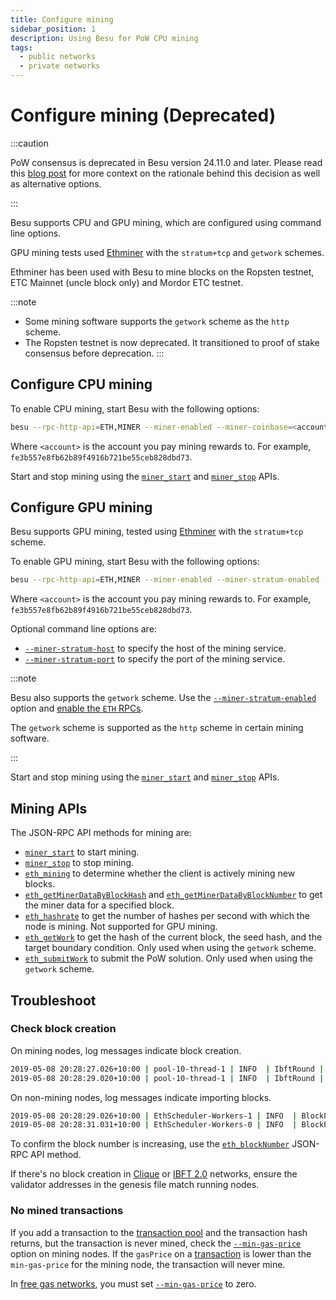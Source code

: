 ```yaml
---
title: Configure mining
sidebar_position: 1
description: Using Besu for PoW CPU mining
tags:
  - public networks
  - private networks
---
```


# Configure mining (Deprecated)

:::caution

PoW consensus is deprecated in Besu version 24.11.0 and later. Please read this [blog post](https://www.lfdecentralizedtrust.org/blog/sunsetting-tessera-and-simplifying-hyperledger-besu) for more context on the rationale behind this decision as well as alternative options.

:::

Besu supports CPU and GPU mining, which are configured using command line options.

GPU mining tests used [Ethminer](https://github.com/ethereum-mining/ethminer) with the `stratum+tcp` and `getwork` schemes.

Ethminer has been used with Besu to mine blocks on the Ropsten testnet, ETC Mainnet (uncle block only) and Mordor ETC testnet.

:::note
- Some mining software supports the `getwork` scheme as the `http` scheme.
- The Ropsten testnet is now deprecated. It transitioned to proof of stake consensus before deprecation.
:::

## Configure CPU mining

To enable CPU mining, start Besu with the following options:

```bash
besu --rpc-http-api=ETH,MINER --miner-enabled --miner-coinbase=<account>
```

Where `<account>` is the account you pay mining rewards to. For example, `fe3b557e8fb62b89f4916b721be55ceb828dbd73`.

Start and stop mining using the [`miner_start`](../../reference/api/index.md#miner_start-deprecated) and [`miner_stop`](../../reference/api/index.md#miner_stop-deprecated) APIs.

## Configure GPU mining

Besu supports GPU mining, tested using [Ethminer](https://github.com/ethereum-mining/ethminer) with the `stratum+tcp` scheme.

To enable GPU mining, start Besu with the following options:

```bash
besu --rpc-http-api=ETH,MINER --miner-enabled --miner-stratum-enabled --miner-coinbase=<account>
```

Where `<account>` is the account you pay mining rewards to. For example, `fe3b557e8fb62b89f4916b721be55ceb828dbd73`.

Optional command line options are:

- [`--miner-stratum-host`](../../reference/cli/options.md#miner-stratum-host-deprecated) to specify the host of the mining service.
- [`--miner-stratum-port`](../../reference/cli/options.md#miner-stratum-port-deprecated) to specify the port of the mining service.

:::note

Besu also supports the `getwork` scheme. Use the [`--miner-stratum-enabled`](../../reference/cli/options.md#miner-stratum-enabled-deprecated) option and [enable the `ETH` RPCs](../../reference/cli/options.md#rpc-http-api).

The `getwork` scheme is supported as the `http` scheme in certain mining software.

:::

Start and stop mining using the [`miner_start`](../../reference/api/index.md#miner_start-deprecated) and [`miner_stop`](../../reference/api/index.md#miner_stop-deprecated) APIs.

## Mining APIs

The JSON-RPC API methods for mining are:

- [`miner_start`](../../reference/api/index.md#miner_start-deprecated) to start mining.
- [`miner_stop`](../../reference/api/index.md#miner_stop-deprecated) to stop mining.
- [`eth_mining`](../../reference/api/index.md#eth_mining-deprecated) to determine whether the client is actively mining new blocks.
- [`eth_getMinerDataByBlockHash`](../../reference/api/index.md#eth_getminerdatabyblockhash-deprecated) and [`eth_getMinerDataByBlockNumber`](../../reference/api/index.md#eth_getminerdatabyblocknumber) to get the miner data for a specified block.
- [`eth_hashrate`](../../reference/api/index.md#eth_hashrate-deprecated) to get the number of hashes per second with which the node is mining. Not supported for GPU mining.
- [`eth_getWork`](../../reference/api/index.md#eth_getwork-deprecated) to get the hash of the current block, the seed hash, and the target boundary condition. Only used when using the `getwork` scheme.
- [`eth_submitWork`](../../reference/api/index.md#eth_submitwork-deprecated) to submit the PoW solution. Only used when using the `getwork` scheme.

## Troubleshoot

### Check block creation

On mining nodes, log messages indicate block creation.

```bash
2019-05-08 20:28:27.026+10:00 | pool-10-thread-1 | INFO  | IbftRound | Importing block to chain. round=ConsensusRoundIdentifier{Sequence=660, Round=0}, hash=0x759afaba4e923d89175d850ceca4b8ef81f7d9c727b0b0b8e714b624a4b8e8cc
2019-05-08 20:28:29.020+10:00 | pool-10-thread-1 | INFO  | IbftRound | Importing block to chain. round=ConsensusRoundIdentifier{Sequence=661, Round=0}, hash=0x5443e504256765f06b3cebfbee82276a034ebcc8d685b7c3d1a6010fd4acfa14
```

On non-mining nodes, log messages indicate importing blocks.

```bash
2019-05-08 20:28:29.026+10:00 | EthScheduler-Workers-1 | INFO  | BlockPropagationManager | Imported #661 / 0 tx / 0 om / 0 (0.0%) gas / (0x5443e504256765f06b3cebfbee82276a034ebcc8d685b7c3d1a6010fd4acfa14) in 0.000s.
2019-05-08 20:28:31.031+10:00 | EthScheduler-Workers-0 | INFO  | BlockPropagationManager | Imported #662 / 0 tx / 0 om / 0 (0.0%) gas / (0x0ead4e20123d3f1433d8dec894fcce386da4049819b24b309963ce7a8a0fcf03) in 0.000s.
```

To confirm the block number is increasing, use the [`eth_blockNumber`](../../reference/api/index.md#eth_blocknumber) JSON-RPC API method.

If there's no block creation in [Clique](../../../private-networks/how-to/configure/consensus/clique.md#extra-data) or [IBFT 2.0](../../../private-networks/how-to/configure/consensus/ibft.md#extra-data) networks, ensure the validator addresses in the genesis file match running nodes.

### No mined transactions

If you add a transaction to the [transaction pool](../../concepts/transactions/pool.md) and the transaction hash returns, but the transaction is never mined, check the [`--min-gas-price`](../../reference/cli/options.md#min-gas-price) option on mining nodes. If the `gasPrice` on a [transaction](../send-transactions.md) is lower than the `min-gas-price` for the mining node, the transaction will never mine.

In [free gas networks](../../../private-networks/how-to/configure/free-gas.md), you must set [`--min-gas-price`](../../reference/cli/options.md#min-gas-price) to zero.

